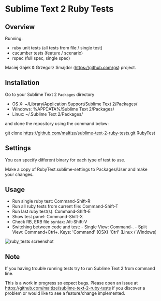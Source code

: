 Sublime Text 2 Ruby Tests
=========================

Overview
--------
Running:

  - ruby unit tests (all tests from file / single test)
  - cucumber tests (feature / scenario)
  - rspec (full spec, single spec)

Maciej Gajek & Grzegorz Smajdor (https://github.com/gs) project.

Installation
------------

Go to your Sublime Text 2 `Packages` directory

 - OS X: ~/Library/Application Support/Sublime Text 2/Packages/
 - Windows: %APPDATA%/Sublime Text 2/Packages/
 - Linux: ~/.Sublime Text 2/Packages/

and clone the repository using the command below:

git clone https://github.com/maltize/sublime-text-2-ruby-tests.git RubyTest

Settings
--------

You can specify different binary for each type of test to use.

Make a copy of RubyTest.sublime-settings to Packages/User and make your changes.

Usage
-----

 - Run single ruby test: Command-Shift-R
 - Run all ruby tests from current file: Command-Shift-T
 - Run last ruby test(s): Command-Shift-E
 - Show test panel: Command-Shift-X
 - Check RB, ERB file syntax: Alt-Shift-V
 - Switching between code and test:
        - Single View: Command-.
        - Split View:  Command+Ctrl+.
Keys:
 'Command' (OSX)
 'Ctrl' (Linux / Windows)

 ![ruby_tests screenshot](https://github.com/maltize/sublime-text-2-ruby-tests/raw/master/ruby_tests.png)

Note
----
If you having trouble running tests try to run Sublime Text 2 from command line.

This is a work in progress so expect bugs.
Please open an issue at https://github.com/maltize/sublime-text-2-ruby-tests if you discover a problem or would like to see a feature/change implemented.